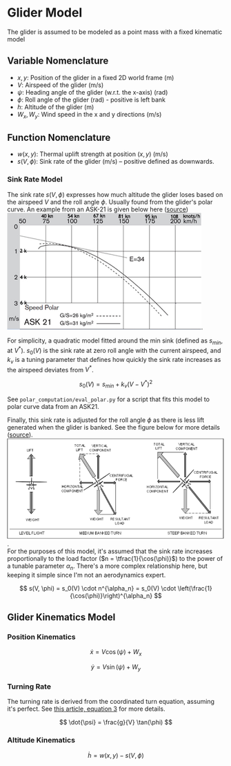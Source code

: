 # Glider Model
The glider is assumed to be modeled as a point mass with a fixed kinematic model

## Variable Nomenclature
- $x, y$: Position of the glider in a fixed 2D world frame (m)
- $V$: Airspeed of the glider (m/s)
- $\psi$: Heading angle of the glider (w.r.t. the x-axis) (rad)
- $\phi$: Roll angle of the glider (rad) - positive is left bank
- $h$: Altitude of the glider (m)
- $W_x, W_y$: Wind speed in the x and y directions (m/s)

## Function Nomenclature
- $w(x, y)$: Thermal uplift strength at position $(x, y)$ (m/s)
- $s(V, \phi)$: Sink rate of the glider (m/s) – positive defined as downwards. 

### Sink Rate Model
The sink rate $s(V, \phi)$ expresses how much altitude the glider loses based on the airspeed $V$ and the roll angle $\phi$. Usually found from the glider's polar curve. An example from an ASK-21 is given below here ([source](https://www.williamssoaring.com/fleet/ask21b-bm.html)) ![Glider Polar Curves](ask21-polar-450x.jpg).

For simplicity, a quadratic model fitted around the min sink (defined as $s_{min}$, at $V^{\ast}$). $s_0(V)$ is the sink rate at zero roll angle with the current airspeed, and $k_v$ is a tuning parameter that defines how quickly the sink rate increases as the airspeed deviates from $V^{\ast}$.

$$
s_0(V) = s_{min} + k_v (V - V^{\ast})^2
$$
    
See `polar_computation/eval_polar.py` for a script that fits this model to polar curve data from an ASK21.

Finally, this sink rate is adjusted for the roll angle $\phi$ as there is less lift generated when the glider is banked. See the figure below for more details ([source](https://aviation.stackexchange.com/questions/19030/what-types-of-maneuvers-increase-the-load-factor-on-the-aircraft)). ![Effect of Bank Angle on Glide Ratio](flight_lift_vector.png).  
For the purposes of this model, it's assumed that the sink rate increases proportionally to the load factor ($n = \tfrac{1}{\cos(\phi)}$) to the power of a tunable parameter $\alpha_n$. There's a more complex relationship here, but keeping it simple since I'm not an aerodynamics expert.

$$
s(V, \phi) = s_0(V) \cdot n^{\alpha_n} = s_0(V) \cdot \left(\frac{1}{\cos(\phi)}\right)^{\alpha_n}
$$

## Glider Kinematics Model
### Position Kinematics
$$
\dot{x} = V \cos(\psi) + W_x
$$

$$
\dot{y} = V \sin(\psi) + W_y
$$

### Turning Rate
The turning rate is derived from the coordinated turn equation, assuming it's perfect. See [this article, equation 3](https://www.spinningwing.com/the-helicopter/turns) for more details.

$$
\dot{\psi} = \frac{g}{V} \tan(\phi)
$$

### Altitude Kinematics
$$
\dot{h} = w(x, y) - s(V, \phi)
$$
